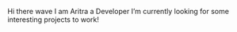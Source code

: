 Hi there wave
I am Aritra
a  Developer
I’m currently looking for some interesting projects to work!

